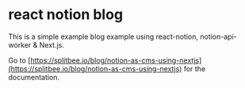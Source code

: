 # react notion blog

This is a simple example blog example using react-notion, notion-api-worker & Next.js.

Go to [https://splitbee.io/blog/notion-as-cms-using-nextjs](https://splitbee.io/blog/notion-as-cms-using-nextjs) for the documentation.
